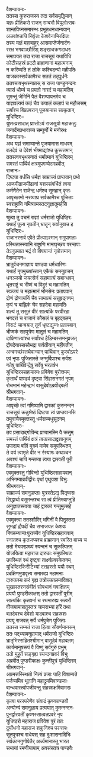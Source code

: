 वैशम्पायनः-  
ततस्स कुरुराजस्य तदा सर्वसमृद्धिमान्  
यज्ञः प्रीतिकरो राजन् सम्बभौ विपुलोत्सवः  
शान्तविघ्नसमारम्भः प्रभूतधनधान्यवान्  
अन्नवांश्चापि निर्वृत्तः केशवेनाभिरक्षितः  
तस्य यज्ञं महाबाहुर् आसमाप्तेर्जनार्दनः  
ररक्ष भगवाञ्छौरिश् शङ्खचक्रगदाधरः  
समापयत तदा राजा राजसूयं यथाविधि  
कोटीसहस्रं प्रददौ ब्राह्मणानां महात्मनाम्  
न करिष्यति तं लोके कश्चिदन्यो महीपतिः  
याजकास्सर्वकामैश्च सततं ततृपुर्धनैः  
ततश्चावभृथस्नातस् स राजा पाण्डुनन्दनः  
व्यासं धौम्यं च प्रयतो नारदं च महामतिम्  
सुमन्तुं जैमिनिं पैलं वैशम्पायनमेव च  
याज्ञवल्क्यं कठं चैव कपालं कलापं च महौजसम्  
सर्वांश्च विप्रप्रवरान् पूजयामास सत्कृतान्  
युधिष्ठिरः-  
युष्मत्प्रसादात् प्राप्तोऽयं राजसूयो महाक्रतुः  
जनार्दनप्रभावाच्च सम्पूर्णो मे मनोरथः  
वैशम्पायनः-  
अथ यज्ञं समाप्यान्ते पूजयामास माधवम्  
बलदेवं च देवेशं भीष्माद्यांश्च कुरूत्तमान्  
ततस्त्ववभृथस्नातं धर्मात्मानं युधिष्ठिरम्  
समस्तं पार्थिवं क्षत्रमुपगम्येदमब्रवीत्  
राजानः-  
दिष्ट्या वर्धसि धर्मज्ञ साम्राज्यं प्राप्तवान् प्रभो  
आजमीढाजमीढानां यशस्संवर्धितं त्वया  
कर्मणैतेन राजेन्द्र धर्मश्च सुमहान् कृतः  
आपृच्छामो नरव्याघ्र सर्वकामैश्च पूजिताः  
स्वराष्ट्राणि गमिष्यामस्तदनुज्ञातुमर्हसि  
वैशम्पायनः-  
श्रुत्वा तु वचनं राज्ञां धर्मराजो युधिष्ठिरः  
यथार्हं पूज्य नृपतीन् भ्रातॄन् सर्वानुवाच ह  
युधिष्ठिरः-  
राजानस्सर्व एवैते प्रीत्याऽस्मान् समुपागताः  
प्रस्थितास्स्वानि राष्ट्राणि मामापृच्छ्य परन्तपाः  
तेऽनुप्रयात भद्रं वो विषयान्तं नृपोत्तमान्  
वैशम्पायनः-  
भ्रातुर्वचनमाज्ञाय पाण्डवा धर्मचारिणः  
यथार्हं नृपमुख्यांस्तान् एकैकं समनुव्रजन्  
धनञ्जयो जयत्सेनं सहामात्यं सबान्धवम्  
धृतराष्ट्रं च भीष्मं च विदुरं च महामतिम्  
सञ्जयं च महात्मानं भीमसेनः प्रतापवान्  
द्रोणं द्रोणायनिं चैव सामात्यं ससुहृद्गणम्  
कृपं च बाह्लिकं चैव सहदेवा महामतिः  
शल्यं तु ससुतं वीरं सात्यकिं परवीरहा  
भगदत्तं च राजानं कौसलं च बृहद्बलम्  
विराटं चान्वयात् तूर्णं धृष्टद्युम्नः प्रतापवान्  
भीष्मकं सहपुत्रेण मातुलं च महामतिम्  
दाक्षिणात्यांश्च सर्वांश्च हैडिम्बस्समनुव्रजत्  
द्रौपदेयास्ससौभद्रा पार्वतीयान् महीपतीन्  
अन्वगच्छंस्तथैवान्यान् पार्थिवान् कुरवोऽपरे  
एवं नृपाः पूजितास्ते जग्मुर्विप्राश्च सर्वशः  
गतेषु पार्थिवेन्द्रेषु सर्वेषु भरतर्षभ  
युधिष्ठिरस्सहामात्यः प्रविवेश पुरोत्तमम्  
कृतार्थं पाण्डवं दृष्ट्वा सिंहासनगतं नृपम्  
रोचमानं महेन्द्राभं वासुदेवोऽब्रवीद्बली  
श्रीभगवान्-  
वैशम्पायनः-  
आपृच्छे त्वां गमिष्यामि द्वारकां कुरुनन्दन  
राजसूयं क्रतुश्रेष्ठं दिष्ट्या त्वं प्राप्तवानसि  
तमुवाचैवमुक्तस्तु धर्मराण्मधुसूदनम्  
युधिष्ठिरः-  
तव प्रसादाद्गोविन्द प्राप्वानस्मि वै क्रतुम्  
समस्तं पार्थिवं क्षत्रं त्वत्प्रसादाद्वशानुगम्  
उपादाय बलिं मुख्यं मामेव समुपस्थितम्  
ते वयं त्वामृते वीर न रंस्यामः कथञ्चन  
अवश्यं चापि गन्तव्या त्वया द्वारवती पुरी  
वैशम्पायनः-  
एवमुक्तस्तु गोविन्दो युधिष्ठिरसहायवान्  
अभिगम्याब्रवीद्वीरः पृथां पृथुयशा विभुः  
श्रीभगवान्-  
साम्राज्यं समनुप्राप्ताः पुत्रस्तेऽद्य पितृष्वसः  
सिद्धार्था वसुमन्तश्च सा त्वं प्रीतिमवाप्नुहि  
अनुज्ञातस्त्वया चाहं द्वारकां गन्तुमुत्सहे  
वैशम्पायनः-  
एवमुक्त्वा ततश्शौरिर् भगिनीं वै पितुुस्तदा  
सुभद्रां द्रौपदीं चैव सभाजयत केशवः  
निष्क्रम्यान्तःपुराच्चैव युधिष्ठिरसहायवान्  
स्नातश्च कृतजप्यश्च ब्राह्मणान् स्वस्ति वाच्य च  
ततो मेघवरप्रख्यं स्यन्दनं च सुकल्पितम्  
योजयित्वा महाराज दारुकः समुपस्थितः  
उपस्थितं रथं दृष्ट्वा तार्क्ष्यप्रवरकेतनम्  
युधिष्ठिरकिरीटिभ्यां दत्तहस्तो ययौ रथम्  
प्रदक्षिणमुपावृत्य समारुह्य महामनाः  
दारुकस्य करं गृह्य तत्रोच्चतलमाविशत्  
सुखास्तरणसंवीतं सोपधानं गवाक्षितम्  
प्रययौ पुण्डरीकाक्षस् ततो द्वारवतीं पुरीम्  
सात्यकिः कृतवर्मा च रथमारुह्य सत्वरौ  
वीजयामासतुस्तत्र चामराभ्यां हरिं तथा  
बलदेवश्च देवेशो यादवाश्च सहस्रशः  
प्रययू राजवत् सर्वे धर्मपुत्रेण पूजिताः  
ततस्स सम्मतं राजा हित्वा सौवर्णमानसम्  
ततः पद्भ्यामनुप्रायाद् धर्मराजो युधिष्ठिरः  
भ्रातृभिस्सहितश्श्रीमान् वासुदेवं महाबलम्  
कार्यमानुषरूपं वै विष्णुं सर्वगुरुं प्रभुम्  
ततो मुहूर्तं सङ्गृह्य स्यन्दनप्रवरं विभुः  
अब्रवीत् पुण्डरीकाक्षः कुन्तीपुत्रं युधिष्ठिरम्  
श्रीभगवान्-  
अप्रमत्तस्स्थितो नित्यं प्रजाः पाहि विशाम्पते  
पर्जन्यमिव भूतानि महाद्रुममिवाण्डजाः  
बान्धवास्त्वोपजीवन्तु सहस्राक्षमिवामराः  
वैशम्पायनः-  
कृत्वा परस्परेणैव संवादं कृष्णपाण्डवौ  
अन्योन्यं समनुज्ञाय प्रत्ययात् कुरुनन्दनः  
पुनर्द्वारवतीं कृष्णस्सात्वतप्रवरे नृप  
युधिष्ठरो महाराज प्रविवेश पुरं ततः  
दुर्योधनो महाराज शकुनिश्च परन्तपः  
सूतपुत्रश्च राधेयस् सह दुःशासनादिभिः  
सर्वकामगुणोपेतैर् अर्च्यमानास्तु भारत  
सभायां रमणीयायाम् अवसंस्तत्र पाण्डवैः  
